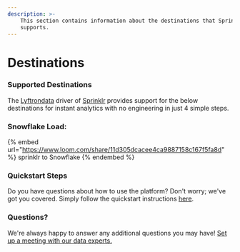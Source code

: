 ```yaml
---
description: >-
    This section contains information about the destinations that Sprinklr
    supports.
---
```


# Destinations

### Supported Destinations

The [Lyftrondata](https://www.lyftrondata.com/) driver of [Sprinklr](https://www.lyftrondata.com/integration/sprinklr/) provides support for the below destinations for instant analytics with no engineering in just 4 simple steps.

### Snowflake Load:

{% embed url="https://www.loom.com/share/11d305dcacee4ca9887158c167f5fa8d" %}
sprinklr to Snowflake
{% endembed %}

### Quickstart Steps

Do you have questions about how to use the platform? Don't worry; we've got you covered. Simply follow the quickstart instructions [here](../../../quickstart-steps.md).

### Questions? <a href="#questions" id="questions"></a>

We're always happy to answer any additional questions you may have! [Set up a meeting with our data experts.](https://www.lyftrondata.com/book-a-meeting/)

